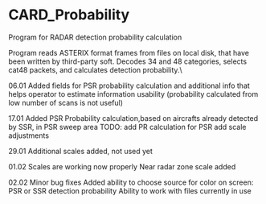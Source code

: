# CARD_Probability
 Program for RADAR detection probability calculation

Program reads ASTERIX format frames from files on local disk, that have
been written by third-party soft. Decodes 34 and 48 categories, selects cat48 packets, and calculates detection probability.\

06.01
Added fields for PSR probability calculation and additional info that
helps operator to estimate information usability (probability calculated from low number of scans is not useful)

17.01
Added PSR Probability calculation,based on aircrafts already detected by SSR, in PSR sweep area
TODO:
add PR calculation for PSR
add scale adjustments

29.01
Additional scales added, not used yet

01.02
Scales are working now properly
Near radar zone scale added

02.02
Minor bug fixes
Added ability to choose source for color on screen: PSR or SSR detection probability
Ability to work with files currently in use